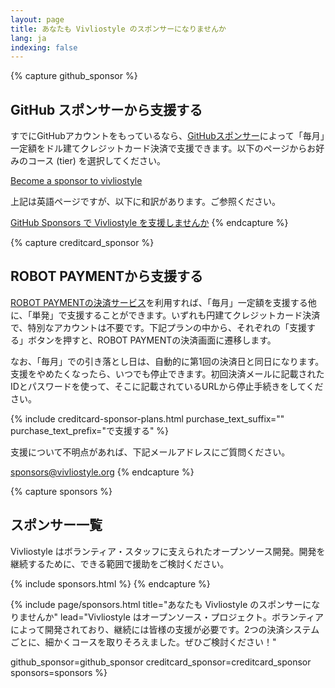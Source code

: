 ```yaml
---
layout: page
title: あなたも Vivliostyle のスポンサーになりませんか
lang: ja
indexing: false
---
```



{% capture github_sponsor %}
## GitHub スポンサーから支援する

すでにGitHubアカウントをもっているなら、[GitHubスポンサー](https://github.com/sponsors)によって「毎月」一定額をドル建てクレジットカード決済で支援できます。以下のページからお好みのコース (tier) を選択してください。

[Become a sponsor to vivliostyle](https://github.com/sponsors/vivliostyle)

上記は英語ページですが、以下に和訳があります。ご参照ください。

[GitHub Sponsors で Vivliostyle を支援しませんか](/ja/blog/2020/04/29/become-a-sponsor-to-vivliostyle-via-github-sponsors/)
{% endcapture %}


{% capture creditcard_sponsor %}
## ROBOT PAYMENTから支援する

[ROBOT PAYMENTの決済サービス](https://www.robotpayment.co.jp/service/)を利用すれば、「毎月」一定額を支援する他に、「単発」で支援することができます。いずれも円建てクレジットカード決済で、特別なアカウントは不要です。下記プランの中から、それぞれの「支援する」ボタンを押すと、ROBOT PAYMENTの決済画面に遷移します。

なお、「毎月」での引き落とし日は、自動的に第1回の決済日と同日になります。支援をやめたくなったら、いつでも停止できます。初回決済メールに記載されたIDとパスワードを使って、そこに記載されているURLから停止手続きをしてください。

{% include creditcard-sponsor-plans.html
  purchase_text_suffix=""
  purchase_text_prefix="で支援する"
%}

支援について不明点があれば、下記メールアドレスにご質問ください。

[sponsors@vivliostyle.org](mailto:sponsors@vivliostyle.org)
{% endcapture %}


{% capture sponsors %}
## スポンサー一覧

Vivliostyle はボランティア・スタッフに支えられたオープンソース開発。開発を継続するために、できる範囲で援助をご検討ください。

{% include sponsors.html %}
{% endcapture %}


{% include page/sponsors.html
  title="あなたも Vivliostyle のスポンサーになりませんか"
  lead="Vivliostyle はオープンソース・プロジェクト。ボランティアによって開発されており、継続には皆様の支援が必要です。2つの決済システムごとに、細かくコースを取りそろえました。ぜひご検討ください！"

  github_sponsor=github_sponsor
  creditcard_sponsor=creditcard_sponsor
  sponsors=sponsors
%}

